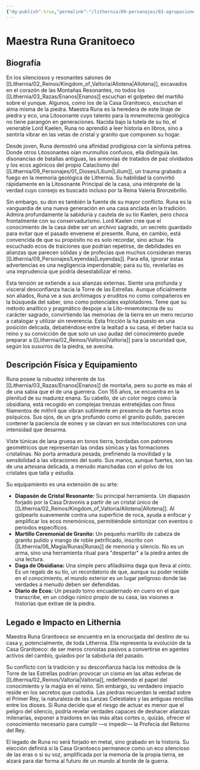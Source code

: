 ```yaml
---
{"dg-publish":true,"permalink":"/lithernia/09-personajes/03-agrupaciones/casa-granitoeco/maestra-runa-granitoeco/","tags":["lithernia","personajes","Casa Noble","Valtoria","Enanos","Oráculos"]}
---
```


# Maestra Runa Granitoeco

## Biografía

En los silenciosos y resonantes salones de [[Lithernia/02_Reinos/Kingdom_of_Valtoria/Allotena\|Allotena]], excavados en el corazón de las Montañas Resonantes, no todos los [[Lithernia/03_Razas/Enanos\|Enanos]] escuchan el golpeteo del martillo sobre el yunque. Algunos, como los de la Casa Granitoeco, escuchan el alma misma de la piedra. Maestra Runa es la heredera de este linaje de piedra y eco, una Litosonante cuyo talento para la mnemotecnia geológica no tiene parangón en generaciones. Nacida bajo la tutela de su tío, el venerable Lord Kaelen, Runa no aprendió a leer historia en libros, sino a sentirla vibrar en las vetas de cristal y granito que componen su hogar.

Desde joven, Runa demostró una afinidad prodigiosa con la sinfonía pétrea. Donde otros Litosonantes oían murmullos confusos, ella distinguía las disonancias de batallas antiguas, las armonías de tratados de paz olvidados y los ecos agónicos del propio Cataclismo del [[Lithernia/09_Personajes/01_Dioses/Lilium\|Lilium]], un trauma grabado a fuego en la memoria geológica de Lithernia. Su habilidad la convirtió rápidamente en la Litosonante Principal de la casa, una intérprete de la verdad cuyo consejo es buscado incluso por la Reina Valeria Bronzebrillo.

Sin embargo, su don es también la fuente de su mayor conflicto. Runa es la vanguardia de una nueva generación en una casa anclada en la tradición. Admira profundamente la sabiduría y cautela de su tío Kaelen, pero choca frontalmente con su conservadurismo. Lord Kaelen cree que el conocimiento de la casa debe ser un archivo sagrado, un secreto guardado para evitar que el pasado envenene el presente. Runa, en cambio, está convencida de que su propósito no es solo recordar, sino actuar. Ha escuchado ecos de traiciones que podrían repetirse, de debilidades en alianzas que parecen sólidas y de profecías que muchos consideran meras [[Lithernia/09_Personajes/Leyendas\|Leyendas]]. Para ella, ignorar estas advertencias es una negligencia imperdonable; para su tío, revelarlas es una imprudencia que podría desestabilizar el reino.

Esta tensión se extiende a sus alianzas externas. Siente una profunda y visceral desconfianza hacia la Torre de las Estrellas. Aunque oficialmente son aliados, Runa ve a sus archimagos y eruditos no como compañeros en la búsqueda del saber, sino como potenciales explotadores. Teme que su método analítico y pragmático despoje a la Lito-mnemotecnia de su carácter sagrado, convirtiendo las memorias de la tierra en un mero recurso a catalogar y utilizar sin reverencia. Esta fricción la ha puesto en una posición delicada, debatiéndose entre la lealtad a su casa, el deber hacia su reino y su convicción de que solo un uso audaz del conocimiento puede preparar a [[Lithernia/02_Reinos/Valtoria\|Valtoria]] para la oscuridad que, según los susurros de la piedra, se avecina.

## Descripción Física y Equipamiento

Runa posee la robustez inherente de los [[Lithernia/03_Razas/Enanos\|Enanos]] de montaña, pero su porte es más el de una sabia que el de una guerrera. Con 155 años, se encuentra en la plenitud de su madurez enana. Su cabello, de un color negro como la obsidiana, está recogido en complejas trenzas entretejidas con finos filamentos de mithril que vibran sutilmente en presencia de fuertes ecos psíquicos. Sus ojos, de un gris profundo como el granito pulido, parecen contener la paciencia de eones y se clavan en sus interlocutores con una intensidad que desarma.

Viste túnicas de lana gruesa en tonos tierra, bordadas con patrones geométricos que representan las ondas sónicas y las formaciones cristalinas. No porta armadura pesada, prefiriendo la movilidad y la sensibilidad a las vibraciones del suelo. Sus manos, aunque fuertes, son las de una artesana delicada, a menudo manchadas con el polvo de los cristales que talla y estudia.

Su equipamiento es una extensión de su arte:
*   **Diapasón de Cristal Resonante:** Su principal herramienta. Un diapasón forjado por la Casa Dravonis a partir de un cristal único de [[Lithernia/02_Reinos/Kingdom_of_Valtoria/Allotena\|Allotena]]. Al golpearlo suavemente contra una superficie de roca, ayuda a enfocar y amplificar los ecos mnemónicos, permitiéndole sintonizar con eventos o periodos específicos.
*   **Martillo Ceremonial de Granito:** Un pequeño martillo de cabeza de granito pulido y mango de roble petrificado, inscrito con [[Lithernia/06_Magia/Runas\|Runas]] de memoria y silencio. No es un arma, sino una herramienta ritual para "despertar" a la piedra antes de una lectura.
*   **Daga de Obsidiana:** Una simple pero afiladísima daga que lleva al cinto. Es un regalo de su tío, un recordatorio de que, aunque su poder reside en el conocimiento, el mundo exterior es un lugar peligroso donde las verdades a menudo deben ser defendidas.
*   **Diario de Ecos:** Un pesado tomo encuadernado en cuero en el que transcribe, en un código rúnico propio de su casa, las visiones e historias que extrae de la piedra.

## Legado e Impacto en Lithernia

Maestra Runa Granitoeco se encuentra en la encrucijada del destino de su casa y, potencialmente, de toda Lithernia. Ella representa la evolución de la Casa Granitoeco: de ser meros cronistas pasivos a convertirse en agentes activos del cambio, guiados por la sabiduría del pasado.

Su conflicto con la tradición y su desconfianza hacia los métodos de la Torre de las Estrellas podrían provocar un cisma en las altas esferas de [[Lithernia/02_Reinos/Valtoria\|Valtoria]], redefiniendo el papel del conocimiento y la magia en el reino. Sin embargo, su verdadero impacto reside en los secretos que custodia. Las piedras recuerdan la verdad sobre el Primer Rey, la naturaleza de las Lanzas Celestiales y las antiguas rencillas entre los dioses. Si Runa decide que el riesgo de actuar es menor que el peligro del silencio, podría revelar verdades capaces de deshacer alianzas milenarias, exponer a traidores en las más altas cortes o, quizás, ofrecer el conocimiento necesario para cumplir —o impedir— la Profecía del Retorno del Rey.

El legado de Runa no será forjado en metal, sino grabado en la historia. Su elección definirá si la Casa Granitoeco permanece como un eco silencioso de las eras o si su voz, amplificada por la memoria de la propia tierra, se alzará para dar forma al futuro de un mundo al borde de la guerra.

